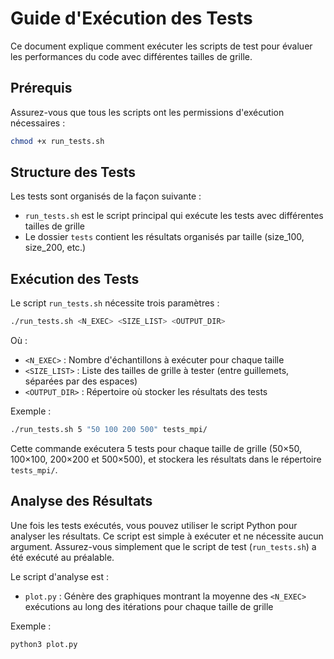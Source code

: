 # Guide d'Exécution des Tests

Ce document explique comment exécuter les scripts de test pour évaluer les performances du code avec différentes tailles de grille.

## Prérequis

Assurez-vous que tous les scripts ont les permissions d'exécution nécessaires :

```bash
chmod +x run_tests.sh
```

## Structure des Tests

Les tests sont organisés de la façon suivante :
- `run_tests.sh` est le script principal qui exécute les tests avec différentes tailles de grille
- Le dossier `tests` contient les résultats organisés par taille (size_100, size_200, etc.)

## Exécution des Tests

Le script `run_tests.sh` nécessite trois paramètres :

```bash
./run_tests.sh <N_EXEC> <SIZE_LIST> <OUTPUT_DIR>
```

Où :
- `<N_EXEC>` : Nombre d'échantillons à exécuter pour chaque taille
- `<SIZE_LIST>` : Liste des tailles de grille à tester (entre guillemets, séparées par des espaces)
- `<OUTPUT_DIR>` : Répertoire où stocker les résultats des tests

Exemple :
```bash
./run_tests.sh 5 "50 100 200 500" tests_mpi/
```
Cette commande exécutera 5 tests pour chaque taille de grille (50×50, 100×100, 200×200 et 500×500), et stockera les résultats dans le répertoire `tests_mpi/`.

## Analyse des Résultats

Une fois les tests exécutés, vous pouvez utiliser le script Python pour analyser les résultats. Ce script est simple à exécuter et ne nécessite aucun argument. Assurez-vous simplement que le script de test (`run_tests.sh`) a été exécuté au préalable.

Le script d'analyse est :

- `plot.py` : Génère des graphiques montrant la moyenne des `<N_EXEC>` exécutions au long des itérations pour chaque taille de grille

Exemple :
```bash
python3 plot.py
```
